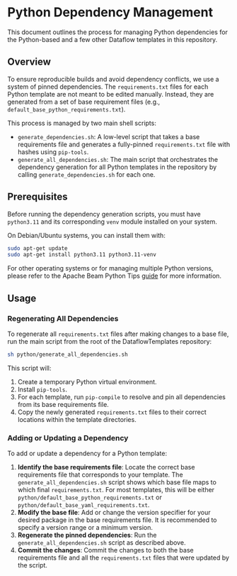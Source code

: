 # Python Dependency Management

This document outlines the process for managing Python dependencies for the Python-based and a few other Dataflow templates in this repository.

## Overview

To ensure reproducible builds and avoid dependency conflicts, we use a system of pinned dependencies. The `requirements.txt` files for each Python template are not meant to be edited manually. Instead, they are generated from a set of base requirement files (e.g., `default_base_python_requirements.txt`).

This process is managed by two main shell scripts:

-   `generate_dependencies.sh`: A low-level script that takes a base requirements file and generates a fully-pinned `requirements.txt` file with hashes using `pip-tools`.
-   `generate_all_dependencies.sh`: The main script that orchestrates the dependency generation for all Python templates in the repository by calling `generate_dependencies.sh` for each one.

## Prerequisites

Before running the dependency generation scripts, you must have `python3.11` and its corresponding `venv` module installed on your system.

On Debian/Ubuntu systems, you can install them with:

```bash
sudo apt-get update
sudo apt-get install python3.11 python3.11-venv
```

For other operating systems or for managing multiple Python versions, please refer to the Apache Beam Python Tips [guide](https://cwiki.apache.org/confluence/pages/viewpage.action?pageId=95653376#PythonTips-VirtualEnvironmentSetup) for more information.

## Usage

### Regenerating All Dependencies

To regenerate all `requirements.txt` files after making changes to a base file, run the main script from the root of the DataflowTemplates repository:

```bash
sh python/generate_all_dependencies.sh
```

This script will:
1.  Create a temporary Python virtual environment.
2.  Install `pip-tools`.
3.  For each template, run `pip-compile` to resolve and pin all dependencies from its base requirements file.
4.  Copy the newly generated `requirements.txt` files to their correct locations within the template directories.

### Adding or Updating a Dependency

To add or update a dependency for a Python template:

1.  **Identify the base requirements file**: Locate the correct base requirements file that corresponds to your template. The `generate_all_dependencies.sh` script shows which base file maps to which final `requirements.txt`. For most templates, this will be either `python/default_base_python_requirements.txt` or `python/default_base_yaml_requirements.txt`.
2.  **Modify the base file**: Add or change the version specifier for your desired package in the base requirements file. It is recommended to specify a version range or a minimum version.
3.  **Regenerate the pinned dependencies**: Run the `generate_all_dependencies.sh` script as described above.
4.  **Commit the changes**: Commit the changes to both the base requirements file and all the `requirements.txt` files that were updated by the script.
